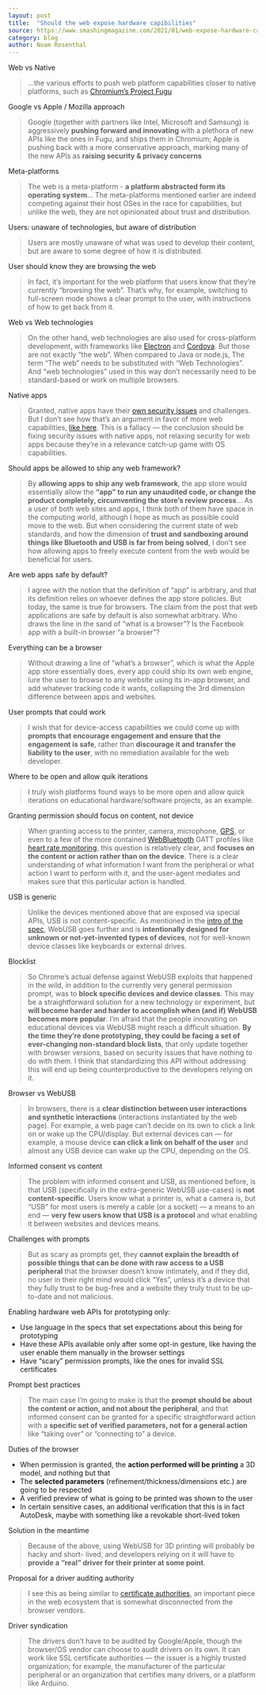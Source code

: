 ```yaml
---
layout: post
title:  "Should the web expose hardware capibilities"
source: https://www.smashingmagazine.com/2021/01/web-expose-hardware-capabilities/
category: blog
author: Noam Rosenthal
---
```


Web vs Native

> ...the various efforts to push web platform capabilities closer to native platforms, such as [Chromium’s Project Fugu](https://www.chromium.org/teams/web-capabilities-fugu)

Google vs Apple / Mozilla approach

> Google (together with partners like Intel, Microsoft and Samsung) is aggressively **pushing forward and innovating** with a plethora of new APIs like the ones in Fugu, and ships them in Chromium; Apple is pushing back with a more conservative approach, marking many of the new APIs as **raising security & privacy concerns**

Meta-platforms

> The web is a meta-platform - **a platform abstracted form its operating system**... The meta-platforms mentioned earlier are indeed competing against their host OSes in the race for capabilities, but unlike the web, they are not opinionated about trust and distribution.

Users: unaware of technologies, but aware of distribution

> Users are mostly unaware of what was used to develop their content, but are aware to some degree of how it is distributed.

User should know they are browsing the web

> In fact, it’s important for the web platform that users know that they’re currently “browsing the web”. That’s why, for example, switching to full-screen mode shows a clear prompt to the user, with instructions of how to get back from it.

Web vs Web technologies

> On the other hand, web technologies are also used for cross-platform development, with frameworks like [Electron](https://www.electronjs.org/) and [Cordova](https://cordova.apache.org/). But those are not exactly “the web”. When compared to Java or node.js, The term “The web” needs to be substituted with “Web Technologies”. And “web technologies” used in this way don’t necessarily need to be standard-based or work on multiple browsers.

Native apps

> Granted, native apps have their [own security issues](https://www.imore.com/malicious-apps-ios-and-android-clock-24-million-downloads-500000-revenue) and challenges. But I don’t see how that’s an argument in favor of more web capabilities, [like here](https://infrequently.org/2020/06/platform-adjacency-theory/#fn-platform-adjacency-theory-25). This is a fallacy — the conclusion should be fixing security issues with native apps, not relaxing security for web apps because they’re in a relevance catch-up game with OS capabilities.

Should apps be allowed to ship any web framework?

> By **allowing apps to ship any web framework**, the app store would essentially allow the **“app” to run any unaudited code, or change the product completely, circumventing the store’s review process**... As a user of both web sites and apps, I think both of them have space in the computing world, although I hope as much as possible could move to the web. But when considering the current state of web standards, and how the dimension of **trust and sandboxing around things like Bluetooth and USB is far from being solved**, I don’t see how allowing apps to freely execute content from the web would be beneficial for users.

Are web apps safe by default?

> I agree with the notion that the definition of “app” is arbitrary, and that its definition relies on whoever defines the app store policies. But today, the same is true for browsers. The claim from the post that web applications are safe by default is also somewhat arbitrary. Who draws the line in the sand of “what is a browser”? Is the Facebook app with a built-in browser “a browser”?

Everything can be a browser

> Without drawing a line of “what’s a browser”, which is what the Apple app store essentially does, every app could ship its own web engine, lure the user to browse to any website using its in-app browser, and add whatever tracking code it wants, collapsing the 3rd dimension difference between apps and websites.

User prompts that could work

> I wish that for device-access capabilities we could come up with **prompts that encourage engagement and ensure that the engagement is safe**, rather than **discourage it and transfer the liability to the user**, with no remediation available for the web developer.

Where to be open and allow quik iterations

> I truly wish platforms found ways to be more open and allow quick iterations on educational hardware/software projects, as an example.

Granting permission should focus on content, not device

> When granting access to the printer, camera, microphone, [GPS](https://developer.mozilla.org/en-US/docs/Web/API/Geolocation_API), or even to a few of the more contained [WebBluetooth](https://web.dev/bluetooth/) GATT profiles like [heart rate monitoring](https://www.bluetooth.com/specifications/gatt/), this question is relatively clear, and **focuses on the content or action rather than on the device**. There is a clear understanding of what information I want from the peripheral or what action I want to perform with it, and the user-agent mediates and makes sure that this particular action is handled.

USB is generic

> Unlike the devices mentioned above that are exposed via special APIs, USB is not content-specific. As mentioned in the [intro of the spec](https://wicg.github.io/webusb/#introduction), WebUSB goes further and is **intentionally designed for unknown or not-yet-invented types of devices**, not for well-known device classes like keyboards or external drives.

Blocklist

> So Chrome’s actual defense against WebUSB exploits that happened in the wild, in addition to the currently very general permission prompt, was to **block specific devices and device classes**. This may be a straightforward solution for a new technology or experiment, but **will become harder and harder to accomplish when (and if) WebUSB becomes more popular**. I’m afraid that the people innovating on educational devices via WebUSB might reach a difficult situation. **By the time they’re done prototyping, they could be facing a set of ever-changing non-standard block lists**, that only update together with browser versions, based on security issues that have nothing to do with them. I think that standardizing this API without addressing this will end up being counterproductive to the developers relying on it.

Browser vs WebUSB

> In browsers, there is a **clear distinction between user interactions and synthetic interactions** (interactions instantiated by the web page). For example, a web page can’t decide on its own to click a link on or wake up the CPU/display. But external devices can — for example, a mouse device **can click a link on behalf of the user** and almost any USB device can wake up the CPU, depending on the OS.

Informed consent vs content

> The problem with informed consent and USB, as mentioned before, is that USB (specifically in the extra-generic WebUSB use-cases) is **not content-specific**. Users know what a printer is, what a camera is, but “USB” for most users is merely a cable (or a socket) — a means to an end — **very few users know that USB is a protocol** and what enabling it between websites and devices means.

Challenges with prompts

> But as scary as prompts get, they **cannot explain the breadth of possible things that can be done with raw access to a USB peripheral** that the browser doesn’t know intimately, and if they did, no user in their right mind would click “Yes”, unless it’s a device that they fully trust to be bug-free and a website they truly trust to be up-to-date and not malicious.

Enabling hardware web APIs for prototyping only:

- Use language in the specs that set expectations about this being for prototyping
- Have these APIs available only after some opt-in gesture, like having the user enable them manually in the browser settings
- Have “scary” permission prompts, like the ones for invalid SSL certificates

Prompt best practices

> The main case I’m going to make is that the **prompt should be about the content or action, and not about the peripheral**, and that informed consent can be granted for a specific straightforward action with a **specific set of verified parameters, not for a general action** like “taking over” or “connecting to” a device.

Duties of the browser

- When permission is granted, the **action performed will be printing** a 3D model, and nothing but that
- The **selected parameters** (refinement/thickness/dimensions etc.) are going to be respected
- A verified preview of what is going to be printed was shown to the user
- In certain sensitive cases, an additional verification that this is in fact AutoDesk, maybe with something like a revokable short-lived token

Solution in the meantime

> Because of the above, using WebUSB for 3D printing will probably be hacky and short- lived, and developers relying on it will have to **provide a “real” driver for their printer at some point**.

Proposal for a driver auditing authority

> I see this as being similar to [certificate authorities](https://en.wikipedia.org/wiki/Certificate_authority), an important piece in the web ecosystem that is somewhat disconnected from the browser vendors.

Driver syndication

> The drivers don’t have to be audited by Google/Apple, though the browser/OS vendor can choose to audit drivers on its own. It can work like SSL certificate authorities — the issuer is a highly trusted organization; for example, the manufacturer of the particular peripheral or an organization that certifies many drivers, or a platform like Arduino.
